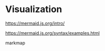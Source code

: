 # Visualization

https://mermaid.js.org/intro/

https://mermaid.js.org/syntax/examples.html

markmap
